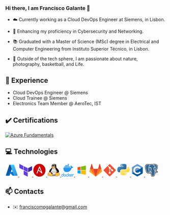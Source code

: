 ### Hi there, I am Francisco Galante 👋

- ☁️ Currently working as a Cloud DevOps Engineer at Siemens, in Lisbon.

- 🌱 Enhancing my proficiency in Cybersecurity and Networking.

- 📚 Graduated with a Master of Science (MSc) degree in Electrical and Computer Engineering from Instituto Superior Técnico, in Lisbon.

- 🌊 Outside of the tech sphere, I am passionate about nature, photography, basketball, and Life.

## 💼 Experience
* Cloud DevOps Engineer @ Siemens
* Cloud Trainee @ Siemens
* Electronics Team Member @ AeroTec, IST

## ✔️ Certifications
<div align="center">
    <div class="row" style="display:flex">
          <a target="_blank" href="https://www.credly.com/badges/26fa75ab-1f08-4c82-8c4b-cae1bb892ad4/linked_in_profile">
            <img alt="Azure Fundamentals" src="https://images.credly.com/size/340x340/images/be8fcaeb-c769-4858-b567-ffaaa73ce8cf/image.png" width="200" height="200">
          </a>
    </div>
</div>

## 💻 Technologies

<p align="left"> 
<a href="https://azure.microsoft.com" target="_blank" rel="noreferrer"> <img src="https://github.com/franciscompgalante24/franciscompgalante24/blob/main/Icons/Microsoft_Azure.svg.png" alt="azure" width="40" height="40"/> </a>
<a href="https://www.terraform.io/" target="_blank" rel="noreferrer"> <img src="https://github.com/franciscompgalante24/franciscompgalante24/blob/main/Icons/terraform-icon-1803x2048-hodrzd3t.png" alt="terraform" width="40" height="40"/> </a>
<a href="https://www.ansible.com/" target="_blank" rel="noreferrer"> <img src="https://github.com/franciscompgalante24/franciscompgalante24/blob/main/Icons/ansiblelogo.png" alt="ansible" width="40" height="40"/> </a>
<a href="https://www.linux.org/" target="_blank" rel="noreferrer"> <img src="https://github.com/franciscompgalante24/franciscompgalante24/blob/main/Icons/linux-icon-1719x2048-gi8asnz4.png" alt="linux" width="40" height="40"/> </a>
<a href="https://www.docker.com/" target="_blank" rel="noreferrer"> <img src="https://github.com/franciscompgalante24/franciscompgalante24/blob/main/Icons/docker-icon-512x438-ga1hb37h.png" alt="linux" width="40" height="40"/> </a>
<a href="https://www.microsoft.com/" target="_blank" rel="noreferrer"> <img src="https://github.com/franciscompgalante24/franciscompgalante24/blob/main/Icons/cute-ball-windows-icon-png-16.png" alt="sql" width="40" height="40"/> </a>
<a href="https://gitlab.com/" target="_blank" rel="noreferrer"> <img src="https://github.com/franciscompgalante24/franciscompgalante24/blob/main/Icons/gitlab-icon-2048x1885-1o0cwkbx.png" alt="gitlab" width="40" height="40"/> </a>
<a href="https://git-scm.com/" target="_blank" rel="noreferrer"> <img src="https://github.com/franciscompgalante24/franciscompgalante24/blob/main/Icons/Git_icon.svg.png" alt="git" width="40" height="40"/> </a>
<a href="https://www.python.org" target="_blank" rel="noreferrer"> <img src="https://github.com/franciscompgalante24/franciscompgalante24/blob/main/Icons/Python-logo-notext.svg.png" alt="python" width="40" height="40"/> </a>
<a href="https://www.cprogramming.com/" target="_blank" rel="noreferrer"> <img src="https://github.com/franciscompgalante24/franciscompgalante24/blob/main/Icons/c_original_logo_icon_146611.png" alt="c" width="40" height="40"/> </a>
<a href="https://www.postgresql.org/" target="_blank" rel="noreferrer"> <img src="https://github.com/franciscompgalante24/franciscompgalante24/blob/main/Icons/postgresql-icon-1987x2048-v2fkmdaw.png" alt="postgresql" width="40" height="40"/> </a>
</p>

## 📫 Contacts

* ✉️ franciscompgalante@gmail.com

<!--
**franciscompgalante24/franciscompgalante24** is a ✨ _special_ ✨ repository because its `README.md` (this file) appears on your GitHub profile.

Here are some ideas to get you started:

- 🔭 I’m currently working on ...
- 🌱 I’m currently learning ...
- 👯 I’m looking to collaborate on ...
- 🤔 I’m looking for help with ...
- 💬 Ask me about ...
- 📫 How to reach me: ...
- 😄 Pronouns: ...
- ⚡ Fun fact: ...
-->
